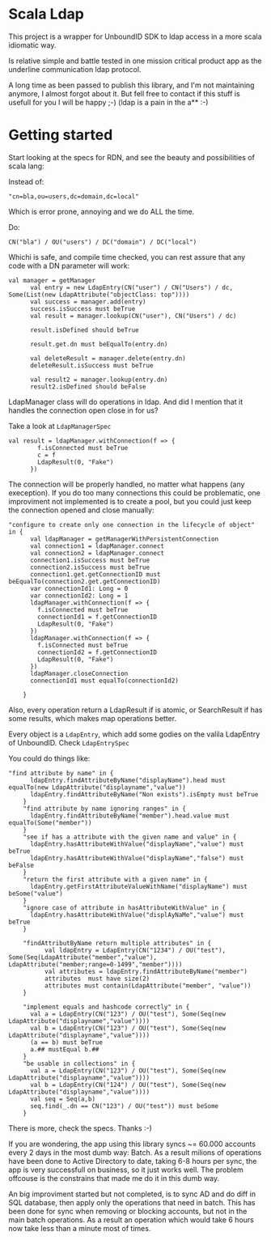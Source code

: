 # Scala Ldap

This project is a wrapper for UnboundID SDK to ldap access in a more scala idiomatic way.

Is relative simple and battle tested in one mission critical product app as the underline communication ldap protocol.

A long time as been passed to publish this library, and I'm not maintaining anymore, I almost forgot about it. 
But fell free to contact if this stuff is usefull for you I will be happy ;-) (ldap is a pain in the a** :-)

# Getting started

Start looking at the specs for RDN, and see the beauty and possibilities of scala lang:

Instead of:

```
"cn=bla,ou=users,dc=domain,dc=local"
```

Which is error prone, annoying and we do ALL the time.

Do:

```
CN("bla") / OU("users") / DC("domain") / DC("local")
```

Whichi is safe, and compile time checked, you can rest assure that any code with a DN parameter will work:

```
val manager = getManager
      val entry = new LdapEntry(CN("user") / CN("Users") / dc, Some(List(new LdapAttribute("objectClass: top"))))
      val success = manager.add(entry)
      success.isSuccess must beTrue
      val result = manager.lookup(CN("user"), CN("Users") / dc)

      result.isDefined should beTrue

      result.get.dn must beEqualTo(entry.dn)

      val deleteResult = manager.delete(entry.dn)
      deleteResult.isSuccess must beTrue

      val result2 = manager.lookup(entry.dn)
      result2.isDefined should beFalse
```

LdapManager class will do operations in ldap. And did I mention that it handles the connection open close in for us?

Take a look at `LdapManagerSpec`

```
val result = ldapManager.withConnection(f => {
        f.isConnected must beTrue
        c = f
        LdapResult(0, "Fake")
      })
```

The connection will be properly handled, no matter what happens (any exeception). If you do too many connections this could be problematic, one improviment not implemented is to create a pool, but you could just keep the connection opened and close manually:

```
"configure to create only one connection in the lifecycle of object" in {
      val ldapManager = getManagerWithPersistentConnection
      val connection1 = ldapManager.connect
      val connection2 = ldapManager.connect
      connection1.isSuccess must beTrue
      connection2.isSuccess must beTrue
      connection1.get.getConnectionID must beEqualTo(connection2.get.getConnectionID)
      var connectionId1: Long = 0
      var connectionId2: Long = 1
      ldapManager.withConnection(f => {
        f.isConnected must beTrue
        connectionId1 = f.getConnectionID
        LdapResult(0, "Fake")
      })
      ldapManager.withConnection(f => {
        f.isConnected must beTrue
        connectionId2 = f.getConnectionID
        LdapResult(0, "Fake")
      })
      ldapManager.closeConnection
      connectionId1 must equalTo(connectionId2)

    }
```


Also, every operation return a LdapResult if is atomic, or SearchResult if has some results, which makes map operations better.

Every object is a `LdapEntry`, which add some godies on the valila LdapEntry of UnboundID. Check `LdapEntrySpec`

You could do things like:

```
"find attribute by name" in {
      ldapEntry.findAttributeByName("displayName").head must equalTo(new LdapAttribute("displayname","value"))
      ldapEntry.findAttributeByName("Non exists").isEmpty must beTrue
    }
    "find attribute by name ignoring ranges" in {
      ldapEntry.findAttributeByName("member").head.value must equalTo(Some("member"))
    }
    "see if has a attribute with the given name and value" in {
      ldapEntry.hasAttributeWithValue("displayName","value") must beTrue
      ldapEntry.hasAttributeWithValue("displayName","false") must beFalse
    }
    "return the first attribute with a given name" in {
      ldapEntry.getFirstAttributeValueWithName("displayName") must beSome("value")
    }
    "ignore case of attribute in hasAttributeWithValue" in {
      ldapEntry.hasAttributeWithValue("displAyNaMe","value") must beTrue
    }
    
    "findAttributByName return multiple attributes" in {
          val ldapEntry = LdapEntry(CN("1234") / OU("test"), Some(Seq(LdapAttribute("member","value"), LdapAttribute("member;range=0-1499","member"))))
          val attributes = ldapEntry.findAttributeByName("member")
          attributes  must have size(2)
          attributes must contain(LdapAttribute("member", "value"))
    }
    
    "implement equals and hashcode correctly" in {
      val a = LdapEntry(CN("123") / OU("test"), Some(Seq(new LdapAttribute("displayname","value"))))
      val b = LdapEntry(CN("123") / OU("test"), Some(Seq(new LdapAttribute("displayname","value"))))
      (a == b) must beTrue
      a.## mustEqual b.##
    }
    "be usable in collections" in {
      val a = LdapEntry(CN("123") / OU("test"), Some(Seq(new LdapAttribute("displayname","value"))))
      val b = LdapEntry(CN("124") / OU("test"), Some(Seq(new LdapAttribute("displayname","value"))))
      val seq = Seq(a,b)
      seq.find(_.dn == CN("123") / OU("test")) must beSome
    }
```

There is more, check the specs. Thanks :-)

If you are wondering, the app using this library syncs ~= 60.000 accounts every 2 days in the most dumb way: Batch.
As a result milions of operations have been done to Active Directory to date, taking 6-8 hours per sync, the app is very successfull on business, so it just works well. The problem offcouse is the constrains that made me do it in this dumb way.

An big improviment started but not completed, is to sync AD and do diff in SQL database, then apply only the operations that need in batch. This has been done for sync when removing or blocking accounts, but not in the main batch operations. As a result an operation which would take 6 hours now take less than a minute most of times.
